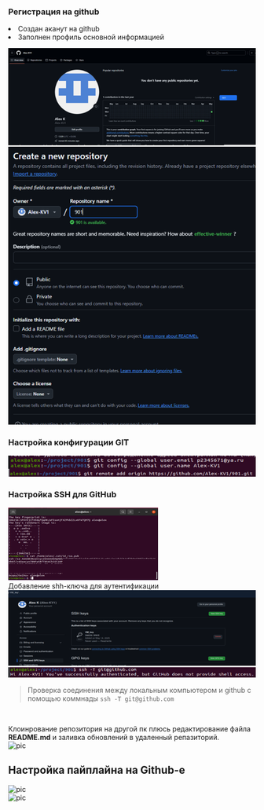 ### Регистрация на github <br>

<li> Создан аканут на github
<li> Заполнен профиль основной информацией<br>

![pic](pic/1.png "")<br>
![pic](pic/2.png "")<br>
### Настройка конфигурации GIT
![pic](pic/4.png "Добавление удаленного репозитория")<br>
### Настройка SSH для GitHub
![pic](pic/3.png "Генерация shh-ключа")<br>
Добавление shh-ключа для аутентификации<br>
![pic](pic/4.1.png "Добавление shh-ключа")<br>
![pic](pic/6.png "")<br>
>Проверка соединения между локальным компьютером и github с помощью коммнады
```ssh -T git@github.com```<br>

<br>

Клоинрование репозитория на другой пк плюсь редактирование файла **README.md** и заливка обновлений в удаленный репазиторий.<br>
![pic](pic/7.png "Добавление shh-ключа")<br>

## Настройка пайплайна на Github-е
![pic](pic/8.png "")<br>
![pic](pic/9.png "")<br>
